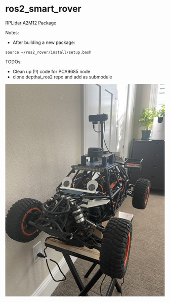 # ros2_smart_rover

[RPLidar A2M12 Package](https://github.com/Slamtec/sllidar_ros2)

Notes:
- After building a new package:
```
source ~/ros2_rover/install/setup.bash
```

TODOs:
- Clean up (!!) code for PCA9685 node
- clone depthai_ros2 repo and add as submodule

![Rover_v4](/imgs/rover_v4.jpeg)